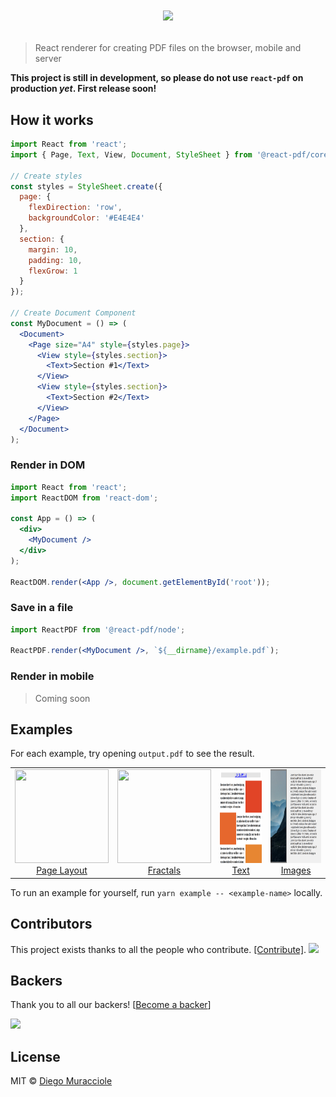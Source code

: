 # <p align="center"><img src="https://user-images.githubusercontent.com/5600341/27467077-b914a118-57b5-11e7-96f7-ee3326037591.png" height="400px"></p>


> React renderer for creating PDF files on the browser, mobile and server

**This project is still in development, so please do not use `react-pdf` on production _yet_. First release soon!**

## How it works

```jsx
import React from 'react';
import { Page, Text, View, Document, StyleSheet } from '@react-pdf/core';

// Create styles
const styles = StyleSheet.create({
  page: {
    flexDirection: 'row',
    backgroundColor: '#E4E4E4'
  },
  section: {
    margin: 10,
    padding: 10,
    flexGrow: 1
  }
});

// Create Document Component
const MyDocument = () => (
  <Document>
    <Page size="A4" style={styles.page}>
      <View style={styles.section}>
        <Text>Section #1</Text>
      </View>
      <View style={styles.section}>
        <Text>Section #2</Text>
      </View>
    </Page>
  </Document>
);
```

### Render in DOM
```jsx
import React from 'react';
import ReactDOM from 'react-dom';

const App = () => (
  <div>
    <MyDocument />
  </div>
);

ReactDOM.render(<App />, document.getElementById('root'));
```

### Save in a file
```jsx
import ReactPDF from '@react-pdf/node';

ReactPDF.render(<MyDocument />, `${__dirname}/example.pdf`);
```

### Render in mobile
> Coming soon

## Examples
For each example, try opening `output.pdf` to see the result.

<table>
	<tbody>
		<tr>
			<td align="center" valign="top">
				<img width="150" height="150" src="https://github.com/diegomura/react-pdf/blob/master/examples/page-layout/thumb.png">
				<br>
				<a href="https://github.com/diegomura/react-pdf/tree/master/examples/page-layout/">Page Layout</a>
			</td>  
			<td align="center" valign="top">
				<img width="150" height="150" src="https://github.com/diegomura/react-pdf/blob/master/examples/fractals/thumb.png">
				<br>
				<a href="https://github.com/diegomura/react-pdf/tree/master/examples/fractals/">Fractals</a>
			</td>  
			<td align="center" valign="top">
				<img width="150" height="150" src="https://github.com/diegomura/react-pdf/blob/master/examples/text/thumb.png">
				<br>
				<a href="https://github.com/diegomura/react-pdf/tree/master/examples/text/">Text</a>
			</td>  
			<td align="center" valign="top">
				<img width="150" height="150" src="https://github.com/diegomura/react-pdf/blob/master/examples/images/thumb.png">
				<br>
				<a href="https://github.com/diegomura/react-pdf/tree/master/examples/images/">Images</a>
			</td>  
		</tr>
	</tbody>
</table>

To run an example for yourself, run `yarn example -- <example-name>` locally.

## Contributors

This project exists thanks to all the people who contribute. [[Contribute]](blob/master/CONTRIBUTING.md).
<a href="https://github.com/diegomura/react-pdf/graphs/contributors"><img src="https://opencollective.com/react-pdf/contributors.svg?width=890" /></a>


## Backers

Thank you to all our backers! [[Become a backer](https://opencollective.com/react-pdf#backer)]

<a href="https://opencollective.com/react-pdf#backers" target="_blank"><img src="https://opencollective.com/react-pdf/backers.svg?width=890"></a>

## License

MIT © [Diego Muracciole](http://github.com/diegomura)
